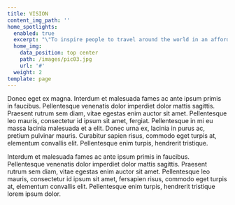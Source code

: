 ```yaml
---
title: VISION
content_img_path: ''
home_spotlights:
  enabled: true
  excerpt: "\"To inspire people to travel around the world in an affordable way beyond their expectations\".\rMy future goal for the company is helping maximum number of travellers to travel around the\rworld in an affordable way. Most of the travellers find difficulty in planning an ideal trip and\rthey end up in problems going through fraud websites and travel agents. Our research\rplatform would collect reviews and opinions from travellers and we would make different\rtour itineraries at different budgets at best prices, so this tour itinerary has all the travel\rtickets, accommodation, tickets for all the local monuments and breakfast. Travellers while\rplanning for a trip have to go through different websites for booking different tickets and\raccommodations and this thing would take a whole lot of time and would even end up in\rproblems due to fraud websites. So this venture would solve all the problems of travellers,\rthis would be a one-stop destination to get the best tour itinerary that every traveller would\rwant. In the coming future, our website will be having many new added features that will\rhelp travellers connect and also make the bookings easier than ever and we will improve user\rexperience and make sure people save money and time and have pleasant and unique travel\rexperience."
  home_img:
    data_position: top center
    path: /images/pic03.jpg
    url: '#'
  weight: 2
template: page
---
```


Donec eget ex magna. Interdum et malesuada fames ac ante ipsum primis in faucibus. Pellentesque venenatis dolor imperdiet dolor mattis sagittis. Praesent rutrum sem diam, vitae egestas enim auctor sit amet. Pellentesque leo mauris, consectetur id ipsum sit amet, fergiat. Pellentesque in mi eu massa lacinia malesuada et a elit. Donec urna ex, lacinia in purus ac, pretium pulvinar mauris. Curabitur sapien risus, commodo eget turpis at, elementum convallis elit. Pellentesque enim turpis, hendrerit tristique.

Interdum et malesuada fames ac ante ipsum primis in faucibus. Pellentesque venenatis dolor imperdiet dolor mattis sagittis. Praesent rutrum sem diam, vitae egestas enim auctor sit amet. Pellentesque leo mauris, consectetur id ipsum sit amet, fersapien risus, commodo eget turpis at, elementum convallis elit. Pellentesque enim turpis, hendrerit tristique lorem ipsum dolor.
